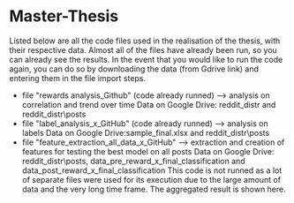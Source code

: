 # Master-Thesis

Listed below are all the code files used in the realisation of the thesis, with their respective data.
Almost all of the files have already been run, so you can already see the results. 
In the event that you would like to run the code again, you can do so by downloading the data (from Gdrive link) and entering them in the file import steps. 


- file "rewards analysis_Github" (code already runned) --> analysis on correlation and trend over time
      Data on Google Drive: reddit_distr and reddit_distr\\posts  
- file "label_analysis_x_GitHub" (code already runned) --> analysis on labels
      Data on Google Drive:sample_final.xlsx and reddit_distr\\posts 
- file "feature_extraction_all_data_x_GitHub" --> extraction and creation of features for testing the best model on all posts
       Data on Google Drive: reddit_distr\\posts, data_pre_reward_x_final_classification and data_post_reward_x_final_classification
       This code is not runned as a lot of separate files were used for its execution due to the large amount of data and the very long time frame. The aggregated result is shown here.  
